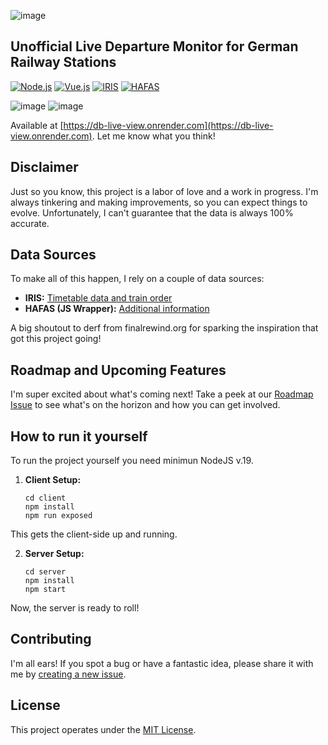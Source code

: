 ![image](https://github.com/crwntec/db-live-monitor/assets/77750176/8578ac87-bd9e-4e97-885e-c9464677455d)
## Unofficial Live Departure Monitor for German Railway Stations
[![Node.js](https://img.shields.io/badge/Node.js-18.x-green)](https://nodejs.org/) [![Vue.js](https://img.shields.io/badge/Vue.js-3.x-brightgreen)](https://vuejs.org/) [![IRIS](https://img.shields.io/badge/IRIS-Data%20Source-orange)](https://iris.noncd.db.de/wbt/js/index.html) [![HAFAS](https://img.shields.io/badge/HAFAS-Data%20Source-blue)](https://github.com/public-transport/hafas-client/)

![image](https://github.com/crwntec/db-live-monitor/assets/77750176/513a37c8-9c3f-4d88-9581-2d476beb6325)
![image](https://github.com/crwntec/db-live-monitor/assets/77750176/476a2ae5-48ef-437e-a90b-a800ac08d766)


Available at [https://db-live-view.onrender.com](https://db-live-view.onrender.com). Let me know what you think!

## Disclaimer
Just so you know, this project is a labor of love and a work in progress. I'm always tinkering and making improvements, so you can expect things to evolve. Unfortunately, I can't guarantee that the data is always 100% accurate.

## Data Sources
To make all of this happen, I rely on a couple of data sources:

- **IRIS:** [Timetable data and train order](https://iris.noncd.db.de/wbt/js/index.html)
- **HAFAS (JS Wrapper):** [Additional information](https://github.com/public-transport/hafas-client/)

A big shoutout to derf from finalrewind.org for sparking the inspiration that got this project going!

## Roadmap and Upcoming Features
I'm super excited about what's coming next! Take a peek at our [Roadmap Issue](https://github.com/crwntec/db-live-monitor/issues/1) to see what's on the horizon and how you can get involved.

## How to run it yourself
To run the project yourself you need minimun NodeJS v.19.
1. **Client Setup:**
   ```shell
   cd client
   npm install
   npm run exposed
This gets the client-side up and running.

2. **Server Setup:**
    ```shell
    cd server
    npm install
    npm start

Now, the server is ready to roll!

## Contributing
I'm all ears! If you spot a bug or have a fantastic idea, please share it with me by [creating a new issue](https://github.com/crwntec/db-live-monitor/issues).

## License
This project operates under the [MIT License](LICENSE).

